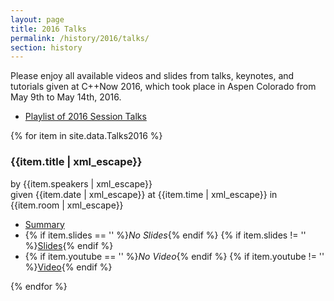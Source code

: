 ```yaml
---
layout: page
title: 2016 Talks
permalink: /history/2016/talks/
section: history
---
```


Please enjoy all available videos and slides from talks, keynotes, and tutorials given at C++Now 2016, which took place in Aspen Colorado from May 9th to May 14th, 2016.

* [Playlist of 2016 Session Talks](https://www.youtube.com/playlist?list=PL_AKIMJc4roU0F3w20Ac77YeOFyvFmaJD)

{% for item in site.data.Talks2016 %}
<div class="panelBox">
    <h3>{{item.title | xml_escape}}</h3>
    <p>
        by {{item.speakers | xml_escape}}
        <br>
        given {{item.date | xml_escape}} at {{item.time | xml_escape}} in {{item.room | xml_escape}}
    </p>
    <ul>
        <li><a href="{{item.sched | xml_escape}}">Summary</a></li>
        <li>
            {% if item.slides == '' %}<span class="greyText"><em>No Slides</em></span>{% endif %}
            {% if item.slides != '' %}<a href="{{item.slides | xml_escape}}">Slides</a>{% endif %}
        </li>
        <li>
            {% if item.youtube == '' %}<span class="greyText"><em>No Video</em></span>{% endif %}
            {% if item.youtube != '' %}<a href="https://youtu.be/{{item.youtube | xml_escape}}" class="panelVideoLink" data-src="{{item.youtube | xml_escape}}">Video</a>{% endif %}
        </li>
    </ul>
</div>
{% endfor %}

<script src="/assets/js/PanelVideoOpener.js"></script>
